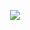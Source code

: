 <p align="center">
 <img src="https://github.com/mariocuomo/talks/blob/main/images/pagerank%20hits.png">
</p>
